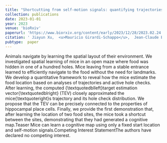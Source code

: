 ```yaml
---
title: "Shortcutting from self-motion signals: quantifying trajectories and active sensing in an open maze"
collection: publications
date: 2023-01-01
year: 2023
venue: 'bioRxiv'
paperurl: 'https://www.biorxiv.org/content/early/2023/12/28/2023.02.24.529984'
citation: ' Jiayun Xu,  <u>Mauricio Girardi-Schappo</u>,  Jean-Claude B&apos;e&quot;ique,  Andr&apos;e Longtin,  Leonard Maler, &quot;Shortcutting from self-motion signals: quantifying trajectories and active sensing in an open maze.&quot; bioRxiv, 2023.'
pubtype:  paper
---
```

Animals navigate by learning the spatial layout of their environment. We investigated spatial learning of mice in an open maze where food was hidden in one of a hundred holes. Mice leaving from a stable entrance learned to efficiently navigate to the food without the need for landmarks. We develop a quantitative framework to reveal how the mice estimate the food location based on analyses of trajectories and active hole checks. After learning, the computed {\textquotedblleft}target estimation vector{\textquotedblright} (TEV) closely approximated the mice{\textquoteright}s trajectory and its hole check distribution. We propose that the TEV can be precisely connected to the properties of hippocampal place cells. Finally, we provide the first demonstration that, after learning the location of two food sites, the mice took a shortcut between the sites, demonstrating that they had generated a cognitive map.Teaser Mice can learn a cognitive map using only a fixed start location and self-motion signals.Competing Interest StatementThe authors have declared no competing interest.